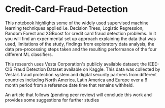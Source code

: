 # Credit-Card-Fraud-Detection
This notebook highlights some of the widely used supervised machine learning techniques applied i.e. Decision Trees, Logistic Regression, Random Forest and XGBoost  for credit card fraud detection problems. In it you will find an experimental set up approach explaining the data that was used, limitations of the study, findings from exploratory data analysis, the data pre-processing steps taken and the resulting performance of the four different ML classifiers.

This research uses Vesta Corporation's publicly available dataset; the IEEE-CIS Fraud Detection Dataset available on Kaggle. This data was collected by Vesta’s fraud protection system and digital security partners from different countries including North America, Latin America and Europe over a 6 month period from a reference date time that remains withheld.

An article that follows (pending peer review) will conclude this work and provides some suggestions for further studies
